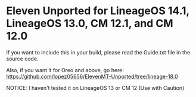 # Eleven Unported for LineageOS 14.1, LineageOS 13.0, CM 12.1, and CM 12.0
If you want to include this in your build, please read the Guide.txt file in the source code.

Also, if you want it for Oreo and above, go here: https://github.com/lopez05656/ElevenMT-Unported/tree/lineage-18.0

NOTICE: I haven't tested it on LineageOS 13 or CM 12 (Use with Caution)
